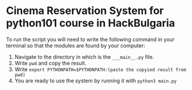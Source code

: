 # Cinema Reservation System for python101 course in HackBulgaria

To run the script you will need to write the following command in your terminal so that the modules are found by your computer:

1. Navigate to the directory in which is the ```___main__.py``` file.
2. Write ```pwd``` and copy the result. 
3. Write ```export PYTHONPATH=$PYTHONPATH:(paste the copyied result from pwd)```
4. You are ready to use the system by running it with ```python3 main.py```
